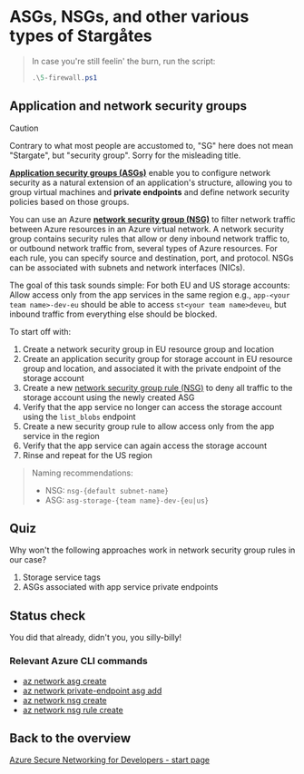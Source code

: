 # ASGs, NSGs, and other various types of Stargåtes

> In case you're still feelin' the burn, run the script:
>
> ```ps1
> .\5-firewall.ps1
> ```

## Application and network security groups

> [!CAUTION]
> Contrary to what most people are accustomed to, "SG" here does not mean "Stargate", but "security group". Sorry for the misleading title.

[**Application security groups (ASGs)**](https://learn.microsoft.com/azure/virtual-network/application-security-groups) enable you to configure network security as a natural extension of an application's structure, allowing you to group virtual machines and **private endpoints** and define network security policies based on those groups.

You can use an Azure [**network security group (NSG)**](https://learn.microsoft.com/azure/virtual-network/network-security-groups-overview) to filter network traffic between Azure resources in an Azure virtual network. A network security group contains security rules that allow or deny inbound network traffic to, or outbound network traffic from, several types of Azure resources. For each rule, you can specify source and destination, port, and protocol. NSGs can be associated with subnets and network interfaces (NICs).

The goal of this task sounds simple: For both EU and US storage accounts: Allow access only from the app services in the same region e.g., `app-<your team name>-dev-eu` should be able to access `st<your team name>deveu`, but inbound traffic from everything else should be blocked.

To start off with:

1. Create a network security group in EU resource group and location
1. Create an application security group for storage account in EU resource group and location, and associated it with the private endpoint of the storage account
1. Create a new [network security group rule (NSG)](https://learn.microsoft.com/azure/virtual-network/network-security-groups-overview#security-rules) to deny all traffic to the storage account using the newly created ASG
1. Verify that the app service no longer can access the storage account using the `list_blobs` endpoint
1. Create a new security group rule to allow access only from the app service in the region
1. Verify that the app service can again access the storage account
1. Rinse and repeat for the US region

> Naming recommendations:
>
> * NSG: `nsg-{default subnet-name}`
> * ASG: `asg-storage-{team name}-dev-{eu|us}`

## Quiz

Why won't the following approaches work in network security group rules in our case?

1. Storage service tags
1. ASGs associated with app service private endpoints

## Status check

You did that already, didn't you, you silly-billy!

### Relevant Azure CLI commands

* [az network asg create](https://learn.microsoft.com/cli/azure/network/asg?view=azure-cli-latest#az-network-asg-create)
* [az network private-endpoint asg add](https://learn.microsoft.com/cli/azure/network/private-endpoint/asg?view=azure-cli-latest#az-network-private-endpoint-asg-add)
* [az network nsg create](https://learn.microsoft.com/cli/azure/network/nsg?view=azure-cli-latest#az-network-nsg-create())
* [az network nsg rule create](https://learn.microsoft.com/cli/azure/network/nsg/rule?view=azure-cli-latest#az-network-nsg-rule-create())

## Back to the overview

[Azure Secure Networking for Developers - start page](/README.md)

